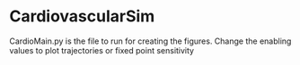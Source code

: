 # CardiovascularSim

CardioMain.py is the file to run for creating the figures.
Change the enabling values to plot trajectories or fixed point sensitivity
